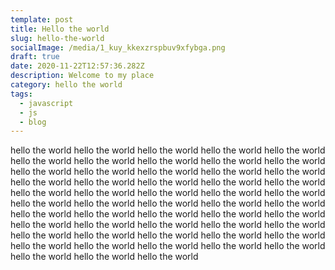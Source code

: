 ```yaml
---
template: post
title: Hello the world
slug: hello-the-world
socialImage: /media/1_kuy_kkexzrspbuv9xfybga.png
draft: true
date: 2020-11-22T12:57:36.282Z
description: Welcome to my place
category: hello the world
tags:
  - javascript
  - js
  - blog
---
```

hello the world hello the world hello the world hello the world hello the world hello the world hello the world hello the world hello the world hello the world hello the world hello the world hello the world hello the world hello the world hello the world hello the world hello the world hello the world hello the world hello the world hello the world hello the world hello the world hello the world hello the world hello the world hello the world hello the world hello the world hello the world hello the world hello the world hello the world hello the world hello the world hello the world hello the world hello the world hello the world hello the world hello the world hello the world hello the world hello the world hello the world hello the world hello the world hello the world hello the world hello the world hello the world hello the world